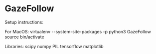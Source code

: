 # GazeFollow

Setup instructions:

For MacOS:
virtualenv --system-site-packages -p python3 GazeFollow
source bin/activate

Libraries:
scipy
numpy
PIL
tensorflow
matplotlib